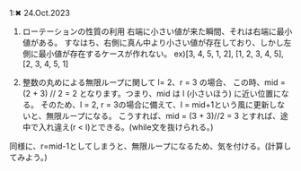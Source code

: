 1:✖ 24.Oct.2023

1. ローテーションの性質の利用
右端に小さい値が来た瞬間、それは右端に最小値がある。
すなはち、右側に真ん中より小さい値が存在しており、しかし左側に最小値が存在するケースが作れない。
ex)[3, 4, 5, 1, 2], [1, 2, 3, 4, 5], [2, 3, 4, 5, 1]

2. 整数の丸めによる無限ループに関して
 l= 2、r = 3 の場合、
この時、mid = (2 + 3) // 2 = 2 となります。つまり、mid は l (小さいほう) に近い位置になる。
そのため、l = 2, r = 3の場合に備えて、l = mid+1という風に更新しないと、無限ループになる。
こうすれば、mid = (3 + 3)//2 = 3 とすれば、途中で入れ違え(r < l)とできる。(while文を抜けられる。)

同様に、r=mid-1としてしまうと、無限ループになるため、気を付ける。(計算してみよう。)